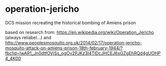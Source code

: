 # operation-jericho
DCS mission recreating the historical bombing of Amiens prison



based on research from:
https://en.wikipedia.org/wiki/Operation_Jericho (always reliabel...)
and
http://www.peoplesmosquito.org.uk/2014/02/17/operation-jericho-mosquito-attack-on-amiens-prison-18th-february-1944/?fbclid=IwAR1_Jn0dtfOVjSs_ogOv2PJKz3I4TlDcJHCEJ6xGZgEhRQd4gUOHP4_4K00
